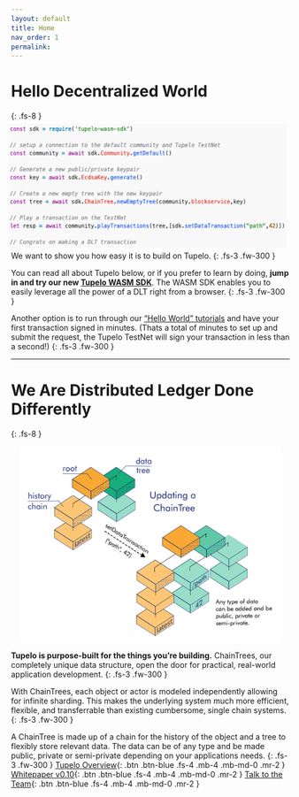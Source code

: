 ```yaml
---
layout: default
title: Home
nav_order: 1
permalink:
---
```


# Hello Decentralized World
{: .fs-8 }
<img style="float: right; padding:6px;" src="assets/images/wasm_sample_code.png">

We want to show you how easy it is to build on Tupelo.
{: .fs-3 .fw-300 }

You can read all about Tupelo below, or if you prefer to learn by doing, **jump in and try our
new [Tupelo WASM SDK](https://www.tupelo.org/blog/2019/8/22/new-wasm-based-sdk-for-tupelo)**.
The WASM SDK enables you to easily leverage all the power of a DLT right from a browser.
{: .fs-3 .fw-300 }

Another option is to run through our [“Hello World” tutorials](tutorials) and have your
first transaction signed in minutes.  (Thats a total of minutes to set up and submit the
request, the Tupelo TestNet will sign your transaction in less than a second!)
{: .fs-3 .fw-300 }
***
# We Are Distributed Ledger Done Differently
{: .fs-8 }
<img style="float: right; width:472px;height:354px; padding: 15px;" src="assets/images/ChainTreeP.png">

**Tupelo is purpose-built for the things you’re building.**
ChainTrees, our completely unique data structure, open the door for practical,
real-world application development.
{: .fs-3 .fw-300 }

With ChainTrees, each object or actor is modeled independently allowing for
infinite sharding. This makes the underlying system much more efficient,
flexible, and transferrable than existing cumbersome, single chain systems.
{: .fs-3 .fw-300 }

A ChainTree is made up of a chain for the history of the object and a tree to flexibly
store relevant data.  The data can be of any type and be made public, private or semi-private
depending on your applications needs.
{: .fs-3 .fw-300 }
[Tupelo Overview](docs/litepaper){: .btn .btn-blue .fs-4 .mb-4 .mb-md-0 .mr-2 }
[Whitepaper v0.10](docs/whitepaper){: .btn .btn-blue .fs-4 .mb-4 .mb-md-0 .mr-2 }
[Talk to the Team](https://t.me/joinchat/IhpojEWjbW9Y7_H81Y7rAA){: .btn .btn-blue .fs-4 .mb-4 .mb-md-0 .mr-2 }
